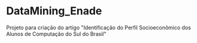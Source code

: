 # DataMining_Enade
Projeto para criação do artigo "Identificação do Perfil Socioeconômico dos Alunos de Computação do Sul do Brasil"
